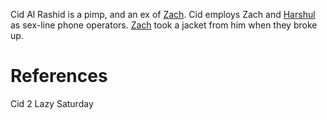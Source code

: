Cid Al Rashid is a pimp, and an ex of [Zach](Zach.md). Cid employs Zach and [Harshul](Harshul.md) as sex-line phone operators. [Zach](Zach.md) took a jacket from him when they broke up.

# References
Cid 2
Lazy Saturday
